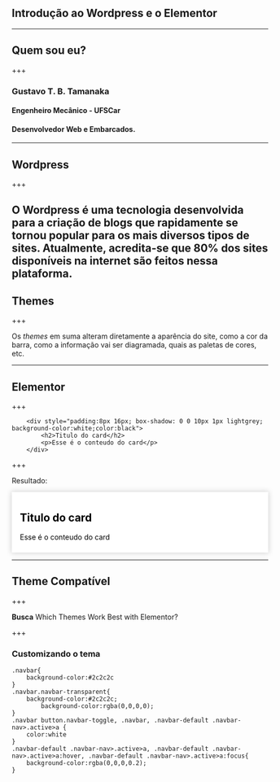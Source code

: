 ## Introdução ao Wordpress e o Elementor

---

## Quem sou eu?

+++

### Gustavo T. B. Tamanaka
#### Engenheiro Mecânico - UFSCar
#### Desenvolvedor Web e Embarcados.

---

## Wordpress

+++

O Wordpress é uma tecnologia desenvolvida para a criação de blogs que rapidamente se tornou popular para os mais diversos tipos de sites. Atualmente, acredita-se que 80% dos sites disponíveis na internet são feitos nessa plataforma.
---
## Themes

+++

Os *themes* em suma alteram diretamente a aparência do site, como a cor da barra, como a informação vai ser diagramada, quais as paletas de cores, etc.

---

## Elementor

+++
```
    <div style="padding:8px 16px; box-shadow: 0 0 10px 1px lightgrey; background-color:white;color:black">
        <h2>Titulo do card</h2>
        <p>Esse é o conteudo do card</p> 
    </div>
```
+++

Resultado:
<div style="padding:8px 16px; box-shadow: 0 0 10px 1px lightgrey;background-color:white;color:black">
    <h2>Titulo do card</h2>
    <p>Esse é o conteudo do card</p> 
</div>

---
## Theme Compatível
+++

**Busca** Which Themes Work Best with Elementor?

+++
### Customizando o tema

```
.navbar{
	background-color:#2c2c2c
}
.navbar.navbar-transparent{
	background-color:#2c2c2c;
		background-color:rgba(0,0,0,0);
}
.navbar button.navbar-toggle, .navbar, .navbar-default .navbar-nav>.active>a {
	color:white
}
.navbar-default .navbar-nav>.active>a, .navbar-default .navbar-nav>.active>a:hover, .navbar-default .navbar-nav>.active>a:focus{
	background-color:rgba(0,0,0,0.2);
}
```